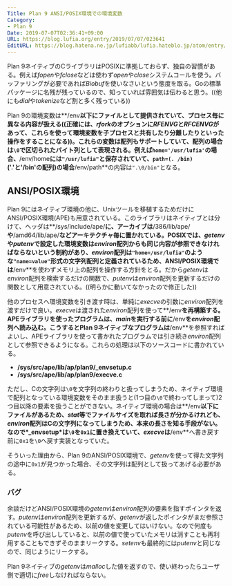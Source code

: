 ```yaml
---
Title: Plan 9 ANSI/POSIX環境での環境変数
Category:
- Plan 9
Date: 2019-07-07T02:36:41+09:00
URL: https://blog.lufia.org/entry/2019/07/07/023641
EditURL: https://blog.hatena.ne.jp/lufiabb/lufia.hateblo.jp/atom/entry/17680117127214385054
---
```


Plan 9ネイティブのCライブラリはPOSIXに準拠しておらず、独自の習慣がある。例えば*fopen*や*fclose*などは使わず*open*や*close*システムコールを使う。バッファリングが必要であれば*Biobuf*を使いなさいという態度を取る。Goの標準パッケージに名残が残っているので、知っていれば雰囲気は伝わると思う。((他にも*dial*や*tokenize*など割と多く残っている))

Plan 9の環境変数は**/env**以下にファイルとして提供されていて、プロセス毎に異なる内容が扱える((正確には、*rfork*のオプションに*RFENVG*と*RFCENVG*があって、これらを使って環境変数を子プロセスと共有したり分離したりといった操作をすることになる))。これらの変数は配列もサポートしていて、配列の場合は`\0`で区切られたバイト列として表現される。例えば`home='/usr/lufia'`の場合、**/env/home**には`"/usr/lufia"`と保存されていて、`path=(. /bin)`('.'と'/bin'の配列)の場合**/env/path**の内容は`".\0/bin"`となる。

## ANSI/POSIX環境

Plan 9にはネイティブ環境の他に、Unixツールを移植するためだけにANSI/POSIX環境(APE)も用意されている。このライブラリはネイティブとは分けて、ヘッダは**/sys/include/ape/**に、アーカイブは**/386/lib/ape/**や**/amd64/lib/ape/**などアーキテクチャ毎に置かれている。POSIXでは、*getenv*や*putenv*で設定した環境変数は*environ*配列からも同じ内容が参照できなければならないという制約があり、*environ*配列は`"home=/usr/lufia"`のような`"name=value"`形式の文字列配列と定義されているため、ANSI/POSIX環境では**/env**を使わずメモリ上の配列を操作する方針をとる。だから*getenv*は*environ*配列を検索するだけの関数で、*putenv*は*environ*配列を更新するだけの関数として用意されている。((明らかに動いてなかったので修正した))

他のプロセスへ環境変数を引き渡す時は、単純に*execve*の引数に*environ*配列を渡すだけで良い。*execve*は渡された*environ*配列を使って**/env**を再構築する。APEライブラリを使ったプログラムは、*main*を実行する前に**/env**を*environ*配列へ読み込む。こうするとPlan 9ネイティブなプログラムは**/env**を参照すればよいし、APEライブラリを使って書かれたプログラムでは引き続き*environ*配列として参照できるようになる。これらの処理は以下のソースコードに書かれている。

* **/sys/src/ape/lib/ap/plan9/_envsetup.c**
* **/sys/src/ape/lib/ap/plan9/execve.c**

ただし、Cの文字列は`\0`を文字列の終わりと扱ってしまうため、ネイティブ環境で配列となっている環境変数をそのまま扱うと(1つ目の`\0`で終わってしまって)2つ目以降の要素を扱うことができない。ネイティブ環境の場合は**/env**以下にファイルがあるため、*stat*等でファイルサイズを取れば長さが分かるけれども、*environ*配列はCの文字列になってしまうため、本来の長さを知る手段がない。なので*_envsetup*は`\0`を`0x1`に置き換えていて、*execve*は**/env**へ書き戻す前に`0x1`を`\0`へ戻す実装となっていた。

そういった理由から、Plan 9のANSI/POSIX環境で、*getenv*を使って得た文字列の途中に`0x1`が見つかった場合、その文字列は配列として扱ってあげる必要がある。

### バグ

余談だけどANSI/POSIX環境の*getenv*は*environ*配列の要素を指すポインタを返す。*putenv*は*environ*配列を更新するが、*getenv*が返したポインタがまだ参照されている可能性があるため、以前の値を変更してはいけない。なので何度も*putenv*を呼び出ししていると、以前の値で使っていたメモリは消すことも再利用することもできずそのままリークする。*setenv*も最終的には*putenv*と同じなので、同じようにリークする。

Plan 9ネイティブの*getenv*は*malloc*した値を返すので、使い終わったらユーザ側で適切に*free*しなければならない。
